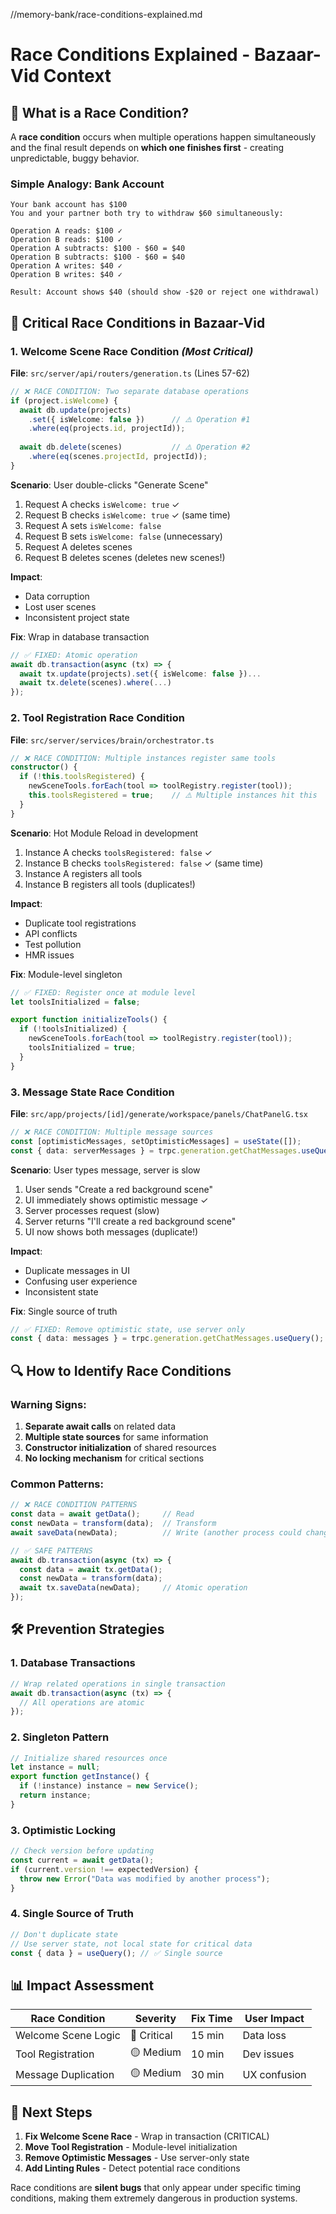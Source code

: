 //memory-bank/race-conditions-explained.md
# Race Conditions Explained - Bazaar-Vid Context

## 🎯 **What is a Race Condition?**

A **race condition** occurs when multiple operations happen simultaneously and the final result depends on **which one finishes first** - creating unpredictable, buggy behavior.

### **Simple Analogy: Bank Account**
```
Your bank account has $100
You and your partner both try to withdraw $60 simultaneously:

Operation A reads: $100 ✓
Operation B reads: $100 ✓  
Operation A subtracts: $100 - $60 = $40
Operation B subtracts: $100 - $60 = $40
Operation A writes: $40 ✓
Operation B writes: $40 ✓

Result: Account shows $40 (should show -$20 or reject one withdrawal)
```

## 🚨 **Critical Race Conditions in Bazaar-Vid**

### **1. Welcome Scene Race Condition** *(Most Critical)*
**File**: `src/server/api/routers/generation.ts` (Lines 57-62)

```typescript
// ❌ RACE CONDITION: Two separate database operations
if (project.isWelcome) {
  await db.update(projects)
    .set({ isWelcome: false })      // ⚠️ Operation #1
    .where(eq(projects.id, projectId));
    
  await db.delete(scenes)           // ⚠️ Operation #2
    .where(eq(scenes.projectId, projectId));
}
```

**Scenario**: User double-clicks "Generate Scene"
1. Request A checks `isWelcome: true` ✓
2. Request B checks `isWelcome: true` ✓ (same time)
3. Request A sets `isWelcome: false`
4. Request B sets `isWelcome: false` (unnecessary)
5. Request A deletes scenes
6. Request B deletes scenes (deletes new scenes!)

**Impact**: 
- Data corruption
- Lost user scenes
- Inconsistent project state

**Fix**: Wrap in database transaction
```typescript
// ✅ FIXED: Atomic operation
await db.transaction(async (tx) => {
  await tx.update(projects).set({ isWelcome: false })...
  await tx.delete(scenes).where(...)
});
```

### **2. Tool Registration Race Condition**
**File**: `src/server/services/brain/orchestrator.ts`

```typescript
// ❌ RACE CONDITION: Multiple instances register same tools
constructor() {
  if (!this.toolsRegistered) {
    newSceneTools.forEach(tool => toolRegistry.register(tool));  
    this.toolsRegistered = true;    // ⚠️ Multiple instances hit this
  }
}
```

**Scenario**: Hot Module Reload in development
1. Instance A checks `toolsRegistered: false` ✓
2. Instance B checks `toolsRegistered: false` ✓ (same time)
3. Instance A registers all tools
4. Instance B registers all tools (duplicates!)

**Impact**:
- Duplicate tool registrations
- API conflicts
- Test pollution
- HMR issues

**Fix**: Module-level singleton
```typescript
// ✅ FIXED: Register once at module level
let toolsInitialized = false;

export function initializeTools() {
  if (!toolsInitialized) {
    newSceneTools.forEach(tool => toolRegistry.register(tool));
    toolsInitialized = true;
  }
}
```

### **3. Message State Race Condition**
**File**: `src/app/projects/[id]/generate/workspace/panels/ChatPanelG.tsx`

```typescript
// ❌ RACE CONDITION: Multiple message sources
const [optimisticMessages, setOptimisticMessages] = useState([]);
const { data: serverMessages } = trpc.generation.getChatMessages.useQuery();
```

**Scenario**: User types message, server is slow
1. User sends "Create a red background scene"
2. UI immediately shows optimistic message ✓
3. Server processes request (slow)
4. Server returns "I'll create a red background scene"
5. UI now shows both messages (duplicate!)

**Impact**:
- Duplicate messages in UI
- Confusing user experience
- Inconsistent state

**Fix**: Single source of truth
```typescript
// ✅ FIXED: Remove optimistic state, use server only
const { data: messages } = trpc.generation.getChatMessages.useQuery();
```

## 🔍 **How to Identify Race Conditions**

### **Warning Signs**:
1. **Separate await calls** on related data
2. **Multiple state sources** for same information
3. **Constructor initialization** of shared resources
4. **No locking mechanism** for critical sections

### **Common Patterns**:
```typescript
// ❌ RACE CONDITION PATTERNS
const data = await getData();     // Read
const newData = transform(data);  // Transform  
await saveData(newData);          // Write (another process could change data)

// ✅ SAFE PATTERNS
await db.transaction(async (tx) => {
  const data = await tx.getData();
  const newData = transform(data);
  await tx.saveData(newData);     // Atomic operation
});
```

## 🛠️ **Prevention Strategies**

### **1. Database Transactions**
```typescript
// Wrap related operations in single transaction
await db.transaction(async (tx) => {
  // All operations are atomic
});
```

### **2. Singleton Pattern**
```typescript
// Initialize shared resources once
let instance = null;
export function getInstance() {
  if (!instance) instance = new Service();
  return instance;
}
```

### **3. Optimistic Locking**
```typescript
// Check version before updating
const current = await getData();
if (current.version !== expectedVersion) {
  throw new Error("Data was modified by another process");
}
```

### **4. Single Source of Truth**
```typescript
// Don't duplicate state
// Use server state, not local state for critical data
const { data } = useQuery(); // ✅ Single source
```

## 📊 **Impact Assessment**

| Race Condition | Severity | Fix Time | User Impact |
|---------------|----------|----------|-------------|
| Welcome Scene Logic | 🔴 Critical | 15 min | Data loss |
| Tool Registration | 🟡 Medium | 10 min | Dev issues |
| Message Duplication | 🟡 Medium | 30 min | UX confusion |

## 🎯 **Next Steps**

1. **Fix Welcome Scene Race** - Wrap in transaction (CRITICAL)
2. **Move Tool Registration** - Module-level initialization
3. **Remove Optimistic Messages** - Use server-only state
4. **Add Linting Rules** - Detect potential race conditions

Race conditions are **silent bugs** that only appear under specific timing conditions, making them extremely dangerous in production systems.

